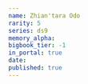 ```yaml
---
name: Zhian'tara Odo
rarity: 5
series: ds9
memory_alpha:
bigbook_tier: -1
in_portal: true
date:
published: true
---
```



